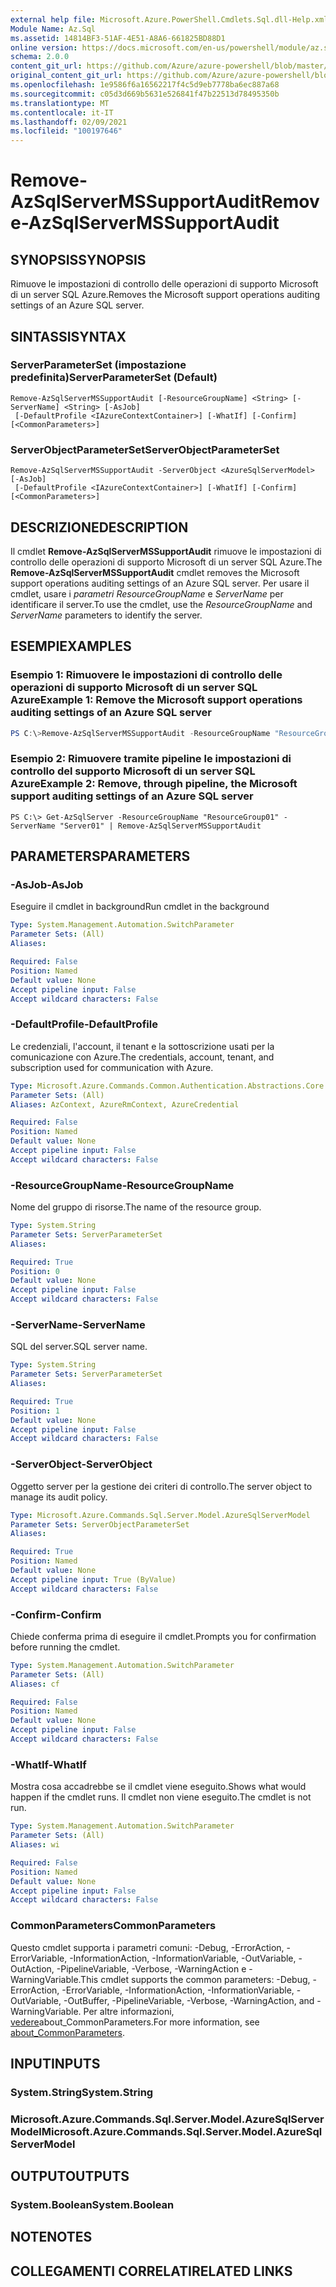 ```yaml
---
external help file: Microsoft.Azure.PowerShell.Cmdlets.Sql.dll-Help.xml
Module Name: Az.Sql
ms.assetid: 14814BF3-51AF-4E51-A8A6-661825BD88D1
online version: https://docs.microsoft.com/en-us/powershell/module/az.sql/Remove-AzSqlServerMSSupportAudit
schema: 2.0.0
content_git_url: https://github.com/Azure/azure-powershell/blob/master/src/Sql/Sql/help/Remove-AzSqlServerMSSupportAudit.md
original_content_git_url: https://github.com/Azure/azure-powershell/blob/master/src/Sql/Sql/help/Remove-AzSqlServerMSSupportAudit.md
ms.openlocfilehash: 1e9586f6a16562217f4c5d9eb7778ba6ec887a68
ms.sourcegitcommit: c05d3d669b5631e526841f47b22513d78495350b
ms.translationtype: MT
ms.contentlocale: it-IT
ms.lasthandoff: 02/09/2021
ms.locfileid: "100197646"
---
```

# <span data-ttu-id="5c316-101">Remove-AzSqlServerMSSupportAudit</span><span class="sxs-lookup"><span data-stu-id="5c316-101">Remove-AzSqlServerMSSupportAudit</span></span>

## <span data-ttu-id="5c316-102">SYNOPSIS</span><span class="sxs-lookup"><span data-stu-id="5c316-102">SYNOPSIS</span></span>
<span data-ttu-id="5c316-103">Rimuove le impostazioni di controllo delle operazioni di supporto Microsoft di un server SQL Azure.</span><span class="sxs-lookup"><span data-stu-id="5c316-103">Removes the Microsoft support operations auditing settings of an Azure SQL server.</span></span>

## <span data-ttu-id="5c316-104">SINTASSI</span><span class="sxs-lookup"><span data-stu-id="5c316-104">SYNTAX</span></span>

### <span data-ttu-id="5c316-105">ServerParameterSet (impostazione predefinita)</span><span class="sxs-lookup"><span data-stu-id="5c316-105">ServerParameterSet (Default)</span></span>
```
Remove-AzSqlServerMSSupportAudit [-ResourceGroupName] <String> [-ServerName] <String> [-AsJob]
 [-DefaultProfile <IAzureContextContainer>] [-WhatIf] [-Confirm] [<CommonParameters>]
```

### <span data-ttu-id="5c316-106">ServerObjectParameterSet</span><span class="sxs-lookup"><span data-stu-id="5c316-106">ServerObjectParameterSet</span></span>
```
Remove-AzSqlServerMSSupportAudit -ServerObject <AzureSqlServerModel> [-AsJob]
 [-DefaultProfile <IAzureContextContainer>] [-WhatIf] [-Confirm] [<CommonParameters>]
```

## <span data-ttu-id="5c316-107">DESCRIZIONE</span><span class="sxs-lookup"><span data-stu-id="5c316-107">DESCRIPTION</span></span>
<span data-ttu-id="5c316-108">Il cmdlet **Remove-AzSqlServerMSSupportAudit** rimuove le impostazioni di controllo delle operazioni di supporto Microsoft di un server SQL Azure.</span><span class="sxs-lookup"><span data-stu-id="5c316-108">The **Remove-AzSqlServerMSSupportAudit** cmdlet removes the  Microsoft support operations auditing settings of an Azure SQL server.</span></span>
<span data-ttu-id="5c316-109">Per usare il cmdlet, usare i *parametri ResourceGroupName* e *ServerName* per identificare il server.</span><span class="sxs-lookup"><span data-stu-id="5c316-109">To use the cmdlet, use the *ResourceGroupName* and *ServerName* parameters to identify the server.</span></span>

## <span data-ttu-id="5c316-110">ESEMPI</span><span class="sxs-lookup"><span data-stu-id="5c316-110">EXAMPLES</span></span>

### <span data-ttu-id="5c316-111">Esempio 1: Rimuovere le impostazioni di controllo delle operazioni di supporto Microsoft di un server SQL Azure</span><span class="sxs-lookup"><span data-stu-id="5c316-111">Example 1: Remove the Microsoft support operations auditing settings of an Azure SQL server</span></span>
```powershell
PS C:\>Remove-AzSqlServerMSSupportAudit -ResourceGroupName "ResourceGroup01" -ServerName "Server01"
```

### <span data-ttu-id="5c316-112">Esempio 2: Rimuovere tramite pipeline le impostazioni di controllo del supporto Microsoft di un server SQL Azure</span><span class="sxs-lookup"><span data-stu-id="5c316-112">Example 2: Remove, through pipeline, the Microsoft support auditing settings of an Azure SQL server</span></span>
```
PS C:\> Get-AzSqlServer -ResourceGroupName "ResourceGroup01" -ServerName "Server01" | Remove-AzSqlServerMSSupportAudit
```

## <span data-ttu-id="5c316-113">PARAMETERS</span><span class="sxs-lookup"><span data-stu-id="5c316-113">PARAMETERS</span></span>

### <span data-ttu-id="5c316-114">-AsJob</span><span class="sxs-lookup"><span data-stu-id="5c316-114">-AsJob</span></span>
<span data-ttu-id="5c316-115">Eseguire il cmdlet in background</span><span class="sxs-lookup"><span data-stu-id="5c316-115">Run cmdlet in the background</span></span>

```yaml
Type: System.Management.Automation.SwitchParameter
Parameter Sets: (All)
Aliases:

Required: False
Position: Named
Default value: None
Accept pipeline input: False
Accept wildcard characters: False
```

### <span data-ttu-id="5c316-116">-DefaultProfile</span><span class="sxs-lookup"><span data-stu-id="5c316-116">-DefaultProfile</span></span>
<span data-ttu-id="5c316-117">Le credenziali, l'account, il tenant e la sottoscrizione usati per la comunicazione con Azure.</span><span class="sxs-lookup"><span data-stu-id="5c316-117">The credentials, account, tenant, and subscription used for communication with Azure.</span></span>

```yaml
Type: Microsoft.Azure.Commands.Common.Authentication.Abstractions.Core.IAzureContextContainer
Parameter Sets: (All)
Aliases: AzContext, AzureRmContext, AzureCredential

Required: False
Position: Named
Default value: None
Accept pipeline input: False
Accept wildcard characters: False
```

### <span data-ttu-id="5c316-118">-ResourceGroupName</span><span class="sxs-lookup"><span data-stu-id="5c316-118">-ResourceGroupName</span></span>
<span data-ttu-id="5c316-119">Nome del gruppo di risorse.</span><span class="sxs-lookup"><span data-stu-id="5c316-119">The name of the resource group.</span></span>

```yaml
Type: System.String
Parameter Sets: ServerParameterSet
Aliases:

Required: True
Position: 0
Default value: None
Accept pipeline input: False
Accept wildcard characters: False
```

### <span data-ttu-id="5c316-120">-ServerName</span><span class="sxs-lookup"><span data-stu-id="5c316-120">-ServerName</span></span>
<span data-ttu-id="5c316-121">SQL del server.</span><span class="sxs-lookup"><span data-stu-id="5c316-121">SQL server name.</span></span>

```yaml
Type: System.String
Parameter Sets: ServerParameterSet
Aliases:

Required: True
Position: 1
Default value: None
Accept pipeline input: False
Accept wildcard characters: False
```

### <span data-ttu-id="5c316-122">-ServerObject</span><span class="sxs-lookup"><span data-stu-id="5c316-122">-ServerObject</span></span>
<span data-ttu-id="5c316-123">Oggetto server per la gestione dei criteri di controllo.</span><span class="sxs-lookup"><span data-stu-id="5c316-123">The server object to manage its audit policy.</span></span>

```yaml
Type: Microsoft.Azure.Commands.Sql.Server.Model.AzureSqlServerModel
Parameter Sets: ServerObjectParameterSet
Aliases:

Required: True
Position: Named
Default value: None
Accept pipeline input: True (ByValue)
Accept wildcard characters: False
```

### <span data-ttu-id="5c316-124">-Confirm</span><span class="sxs-lookup"><span data-stu-id="5c316-124">-Confirm</span></span>
<span data-ttu-id="5c316-125">Chiede conferma prima di eseguire il cmdlet.</span><span class="sxs-lookup"><span data-stu-id="5c316-125">Prompts you for confirmation before running the cmdlet.</span></span>

```yaml
Type: System.Management.Automation.SwitchParameter
Parameter Sets: (All)
Aliases: cf

Required: False
Position: Named
Default value: None
Accept pipeline input: False
Accept wildcard characters: False
```

### <span data-ttu-id="5c316-126">-WhatIf</span><span class="sxs-lookup"><span data-stu-id="5c316-126">-WhatIf</span></span>
<span data-ttu-id="5c316-127">Mostra cosa accadrebbe se il cmdlet viene eseguito.</span><span class="sxs-lookup"><span data-stu-id="5c316-127">Shows what would happen if the cmdlet runs.</span></span> <span data-ttu-id="5c316-128">Il cmdlet non viene eseguito.</span><span class="sxs-lookup"><span data-stu-id="5c316-128">The cmdlet is not run.</span></span>

```yaml
Type: System.Management.Automation.SwitchParameter
Parameter Sets: (All)
Aliases: wi

Required: False
Position: Named
Default value: None
Accept pipeline input: False
Accept wildcard characters: False
```

### <span data-ttu-id="5c316-129">CommonParameters</span><span class="sxs-lookup"><span data-stu-id="5c316-129">CommonParameters</span></span>
<span data-ttu-id="5c316-130">Questo cmdlet supporta i parametri comuni: -Debug, -ErrorAction, -ErrorVariable, -InformationAction, -InformationVariable, -OutVariable, -OutAction, -PipelineVariable, -Verbose, -WarningAction e -WarningVariable.</span><span class="sxs-lookup"><span data-stu-id="5c316-130">This cmdlet supports the common parameters: -Debug, -ErrorAction, -ErrorVariable, -InformationAction, -InformationVariable, -OutVariable, -OutBuffer, -PipelineVariable, -Verbose, -WarningAction, and -WarningVariable.</span></span> <span data-ttu-id="5c316-131">Per altre informazioni, [vedere](http://go.microsoft.com/fwlink/?LinkID=113216)about_CommonParameters.</span><span class="sxs-lookup"><span data-stu-id="5c316-131">For more information, see [about_CommonParameters](http://go.microsoft.com/fwlink/?LinkID=113216).</span></span>

## <span data-ttu-id="5c316-132">INPUT</span><span class="sxs-lookup"><span data-stu-id="5c316-132">INPUTS</span></span>

### <span data-ttu-id="5c316-133">System.String</span><span class="sxs-lookup"><span data-stu-id="5c316-133">System.String</span></span>

### <span data-ttu-id="5c316-134">Microsoft.Azure.Commands.Sql.Server.Model.AzureSqlServerModel</span><span class="sxs-lookup"><span data-stu-id="5c316-134">Microsoft.Azure.Commands.Sql.Server.Model.AzureSqlServerModel</span></span>

## <span data-ttu-id="5c316-135">OUTPUT</span><span class="sxs-lookup"><span data-stu-id="5c316-135">OUTPUTS</span></span>

### <span data-ttu-id="5c316-136">System.Boolean</span><span class="sxs-lookup"><span data-stu-id="5c316-136">System.Boolean</span></span>

## <span data-ttu-id="5c316-137">NOTE</span><span class="sxs-lookup"><span data-stu-id="5c316-137">NOTES</span></span>

## <span data-ttu-id="5c316-138">COLLEGAMENTI CORRELATI</span><span class="sxs-lookup"><span data-stu-id="5c316-138">RELATED LINKS</span></span>
